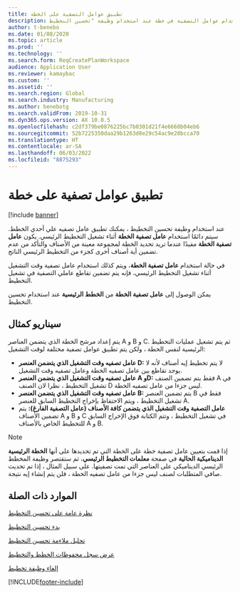 ```yaml
---
title: تطبيق عوامل التصفية على الخطة
description: يشرح هذا المقال كيفية استخدام عوامل التصفية في خطة عند استخدام وظيفة "تحسين التخطيط".
author: t-benebo
ms.date: 01/08/2020
ms.topic: article
ms.prod: ''
ms.technology: ''
ms.search.form: ReqCreatePlanWorkspace
audience: Application User
ms.reviewer: kamaybac
ms.custom: ''
ms.assetid: ''
ms.search.region: Global
ms.search.industry: Manufacturing
ms.author: benebotg
ms.search.validFrom: 2019-10-31
ms.dyn365.ops.version: AX 10.0.5
ms.openlocfilehash: c2df379be0876225bc7b0301d21f4e6660b04eb6
ms.sourcegitcommit: 52b7225350daa29b1263d8e29c54ac9e20bcca70
ms.translationtype: HT
ms.contentlocale: ar-SA
ms.lasthandoff: 06/03/2022
ms.locfileid: "8875293"
---
```

# <a name="apply-filters-to-a-plan"></a>تطبيق عوامل تصفية على خطة

[!include [banner](../../includes/banner.md)]

عند استخدام وظيفة تحسين التخطيط ، يمكنك تطبيق عامل تصفيه علي أحدي الخطط. سيتم دائمًا استخدام **عامل تصفية الخطة** أثناء تشغيل التخطيط الرئيسي. يكون **عامل تصفية الخطة** مفيدًا عندما تريد تحديد الخطة لمجموعة معينة من الأصناف والتأكد من عدم تضمين أية أصناف أخرى كجزء من التخطيط الرئيسي الناتج.

في حالة استخدام **عامل تصفية الخطة**، ويتم كذلك استخدام عامل تصفية وقت التشغيل أثناء تشغيل التخطيط الرئيسي، فإنه يتم تضمين تقاطع عاملي التصفية في تشغيل التخطيط.

يمكن الوصول إلى **عامل تصفية الخطة** من **الخطط الرئيسية** عند استخدام تحسين التخطيط.

## <a name="example-scenario"></a>سيناريو كمثال

يتم إعداد مرشح الخطة الذي يتضمن العناصر A و B و C. ثم يتم تشغيل عمليات التخطيط الرئيسية لنفس الخطة ، ولكن يتم تطبيق عوامل تصفية مختلفة لوقت التشغيل:

- **عامل تصفيه وقت التشغيل الذي يتضمن العنصر D:** لا يتم تخطيط إيه أصناف لأنه لا يوجد تقاطع بين عامل تصفيه الخطة وعامل تصفيه وقت التشغيل.
- **عامل تصفيه وقت التشغيل الذي يتضمن العنصر A وD:** فقط يتم تضمين الصنف A في تشغيل التخطيط ، نظرا لان الصنف D ليس جزءا من عامل تصفيه الخطة.
- **عامل تصفيه وقت التشغيل الذي يتضمن العنصر B:** يتم تضمين العنصر B فقط في تشغيل التخطيط ، ويتم الاحتفاظ بإخراج التخطيط السابق للعنصر A.
- **عامل التصفية وقت التشغيل الذي يتضمن كافة الأصناف (عامل التصفية الفارغ):** يتم تضمين الأصناف A و B و C في تشغيل التخطيط ، وتتم الكتابة فوق الإخراج السابق للتخطيط الخاص بالأصناف A و B.

> [!NOTE]
> إذا قمت بتعيين عامل تصفية خطة على الخطة التي تم تحديدها على أنها **الخطة الرئيسية الديناميكية الحالية** في صفحة **معلمات التخطيط الرئيسي**، ثم ستقتصر وظيفة المخطط الرئيسي الديناميكي على العناصر التي تمت تصفيتها. على سبيل المثال ، إذا تم تحديث صافي المتطلبات لصنف ليس جزءا من عامل تصفيه الخطة ، فلن يتم إنشاء إيه نتيجة.

## <a name="related-resources"></a>الموارد ذات الصلة

[نظرة عامة على تحسين التخطيط‬](planning-optimization-overview.md)

[بدء تحسين التخطيط](get-started.md)

[تحليل ملاءمة تحسين التخطيط](planning-optimization-fit-analysis.md)

[عرض سجل محفوظات الخطط والتخطيط](plan-history-logs.md)

[إلغاء وظيفة تخطيط](cancel-planning-job.md)


[!INCLUDE[footer-include](../../../includes/footer-banner.md)]
